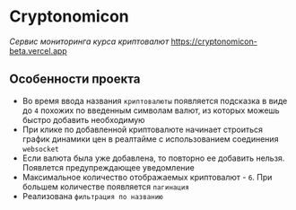 # Cryptonomicon
*Сервис мониторинга курса криптовалют*
https://cryptonomicon-beta.vercel.app
## Особенности проекта
* Во время ввода названия `криптовалюты` появляется подсказка в виде до `4` похожих по введенным символам валют, из которых можешь быстро добавить необходимую
* При клике по добавленной криптовалюте начинает строиться график динамики цен в реалтайме с использованием соединения `websocket`
* Если валюта была уже добавлена, то повторно ее добавить нельзя. Появлется предупреждающее уведомление
* Максимальное количество отображаемых криптовалют - `6`. При большем количестве появляется `пагинация`
* Реализована `фильтрация по названию`
